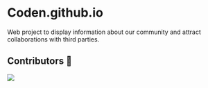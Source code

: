 # Coden.github.io
Web project to display information about our community and attract collaborations with third parties.

## Contributors 🌟

<a href="https://github.com/CodenCommunity/Coden.github.io/graphs/contributors">
  <img src="https://contrib.rocks/image?repo=CodenCommunity/Coden.github.io" />
</a>
